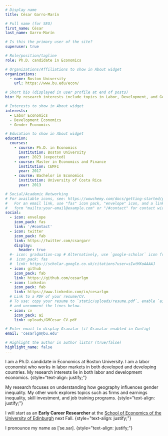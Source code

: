 ```yaml
---
# Display name
title: César Garro-Marín

# Full name (for SEO)
first_name: César
last_name: Garro-Marín

# Is this the primary user of the site?
superuser: true

# Role/position/tagline
role: Ph.D. candidate in Economics

# Organizations/Affiliations to show in About widget
organizations:
  - name: Boston University
    url: https://www.bu.edu/econ/

# Short bio (displayed in user profile at end of posts)
bio: My research interests include topics in Labor, Development, and Gender Economics.

# Interests to show in About widget
interests:
  - Labor Economics
  - Development Economics
  - Gender Economics

# Education to show in About widget
education:
  courses:
    - course: Ph.D. in Economics
      institution: Boston University
      year: 2023 (expected)
    - course: Master in Economics and Finance
      institution: CEMFI
      year: 2017
    - course: Bachelor in Economics
      institution: University of Costa Rica
      year: 2013

# Social/Academic Networking
# For available icons, see: https://wowchemy.com/docs/getting-started/page-builder/#icons
#   For an email link, use "fas" icon pack, "envelope" icon, and a link in the
#   form "mailto:your-email@example.com" or "/#contact" for contact widget.
social:
  - icon: envelope
    icon_pack: fas
    link: '/#contact'
  - icon: twitter
    icon_pack: fab
    link: https://twitter.com/csargarr
    display:
      header: true
  #- icon: graduation-cap # Alternatively, use `google-scholar` icon from `ai` icon pack
  #  icon_pack: fas
  #  link: https://scholar.google.co.uk/citations?user=sIwtMXoAAAAJ
  - icon: github
    icon_pack: fab
    link: https://github.com/cesarlgm
  - icon: linkedin
    icon_pack: fab
    link: https://www.linkedin.com/in/cesarlgm
  # Link to a PDF of your resume/CV.
  # To use: copy your resume to `static/uploads/resume.pdf`, enable `ai` icons in `params.yaml`,
  # and uncomment the lines below.
  - icon: cv
    icon_pack: ai
    link: uploads/GMCesar_CV.pdf

# Enter email to display Gravatar (if Gravatar enabled in Config)
email: 'cesarlgm@bu.edu'

# Highlight the author in author lists? (true/false)
highlight_name: false
---
```

I am a Ph.D. candidate in Economics at Boston University. I am a labor economist
who works in labor markets in both developed and developing countries. My
research interests lie in both labor and development economics. 
{style="text-align: justify;"}

My research focuses on understanding how geography influences gender inequality.
My other work explores topics such as firms and earnings inequality, skill
investment, and job training programs. 
{style="text-align: justify;"}

I will start as an **Early Career Researcher** at the [School of Economics of
the University of Edinburgh](https://www.ed.ac.uk/economics) next Fall.
{style="text-align: justify;"}

I pronounce my name as [ˈse.saɾ]. 
{style="text-align: justify;"}

